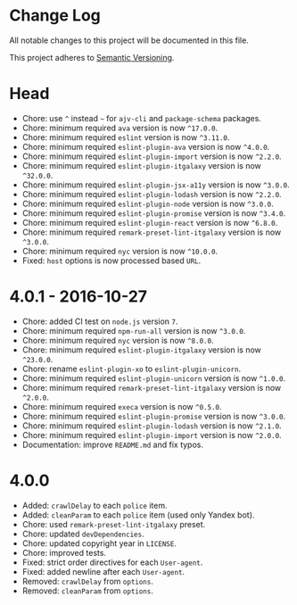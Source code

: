 # Change Log

All notable changes to this project will be documented in this file.

This project adheres to [Semantic Versioning](http://semver.org/).

# Head

- Chore: use `^` instead `~` for `ajv-cli` and `package-schema` packages.
- Chore: minimum required `ava` version is now `^17.0.0`.
- Chore: minimum required `eslint` version is now `^3.11.0`.
- Chore: minimum required `eslint-plugin-ava` version is now `^4.0.0`.
- Chore: minimum required `eslint-plugin-import` version is now `^2.2.0`.
- Chore: minimum required `eslint-plugin-itgalaxy` version is now `^32.0.0`.
- Chore: minimum required `eslint-plugin-jsx-a11y` version is now `^3.0.0`.
- Chore: minimum required `eslint-plugin-lodash` version is now `^2.2.0`.
- Chore: minimum required `eslint-plugin-node` version is now `^3.0.0`.
- Chore: minimum required `eslint-plugin-promise` version is now `^3.4.0`.
- Chore: minimum required `eslint-plugin-react` version is now `^6.8.0`.
- Chore: minimum required `remark-preset-lint-itgalaxy` version is now `^3.0.0`.
- Chore: minimum required `nyc` version is now `^10.0.0`.
- Fixed: `host` options is now processed based `URL`.

# 4.0.1 - 2016-10-27

- Chore: added CI test on `node.js` version `7`.
- Chore: minimum required `npm-run-all` version is now `^3.0.0`.
- Chore: minimum required `nyc` version is now `^8.0.0`.
- Chore: minimum required `eslint-plugin-itgalaxy` version is now `^23.0.0`.
- Chore: rename `eslint-plugin-xo` to `eslint-plugin-unicorn`.
- Chore: minimum required `eslint-plugin-unicorn` version is now `^1.0.0`.
- Chore: minimum required `remark-preset-lint-itgalaxy` version is now `^2.0.0`.
- Chore: minimum required `execa` version is now `^0.5.0`.
- Chore: minimum required `eslint-plugin-promise` version is now `^3.0.0`. 
- Chore: minimum required `eslint-plugin-lodash` version is now `^2.1.0`.
- Chore: minimum required `eslint-plugin-import` version is now `^2.0.0`.
- Documentation: improve `README.md` and fix typos.

# 4.0.0

- Added: `crawlDelay` to each `police` item.
- Added: `cleanParam` to each `police` item (used only Yandex bot).
- Chore: used `remark-preset-lint-itgalaxy` preset.
- Chore: updated `devDependencies`.
- Chore: updated copyright year in `LICENSE`.
- Chore: improved tests.
- Fixed: strict order directives for each `User-agent`.
- Fixed: added newline after each `User-agent`.
- Removed: `crawlDelay` from `options`.
- Removed: `cleanParam` from `options`.
